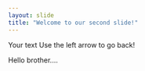 ```yaml
---
layout: slide
title: "Welcome to our second slide!"
---
```

Your text
Use the left arrow to go back!

Hello brother....
